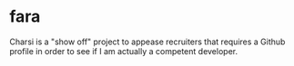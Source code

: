 # fara
Charsi is a "show off" project to appease recruiters that requires a Github profile in order to see if I am actually a competent developer. 
